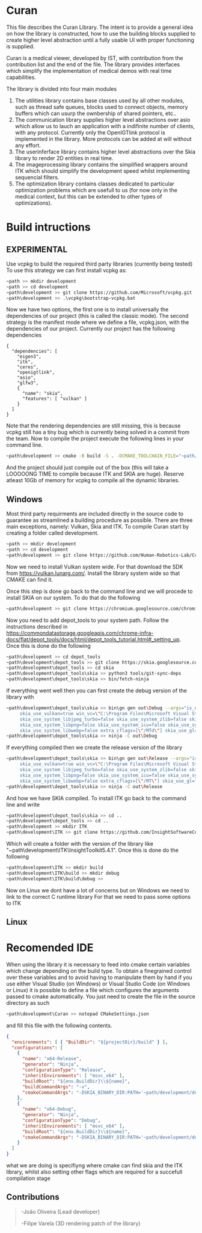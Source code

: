 # Curan

This file describes the Curan Library. The intent is to provide a general
idea on how the library is constructed, how to use the building blocks
supplied to create higher level abstraction until a fully usable UI with
proper functioning is supplied. 

Curan is a medical viewer, developed by IST, with contribution from
the contribution list and the end of the file. The library provides interfaces which
simplify the implementation of medical demos with real time
capabilities. 

The library is divided into four main modules
1. The utilities library contains base classes used by all other modules,
such as thread safe queues, blocks used to connect objects, memory buffers
which can usurp the ownbership of shared pointers, etc..
2. The communication library supplies higher level abstractions over asio which
allow us to lauch an application with a indifinite number of clients, with any protocol.
Currently only the OpenIGTlink protocol is implemented in the library. More protocols
can be added at will without any effort.
3. The userinferface library contains higher level abstractions over the Skia library
to render 2D entities in real time. 
4. The imageprocessing library contains the simplified wrappers around ITK which 
should simplify the development speed whilst implementing sequencial filters.
5. The optimization library contains classes dedicated to particular optimization problems
which are usefull to us (for now only in the medical context, but this can be extended
to other types of optimizations).

# Build intructions
## EXPERIMENTAL

Use vcpkg to build the required third party libraries (currently being tested)
To use this strategy we can first install vcpkg as:

```sh
~path >> mkdir development
~path >> cd development
~path\development >> git clone https://github.com/Microsoft/vcpkg.git
~path\development >> .\vcpkg\bootstrap-vcpkg.bat
```

Now we have two options, the first one is to install universally the dependencies 
of our project (this is called the classic mode). The second strategy is the manifest
mode where we define a file, vcpkg.json, with the dependencies of our project. Currently our
project has the following dependencies

```
{
  "dependencies": [
    "eigen3",
    "itk",
    "ceres",
    "openigtlink",
    "asio",
    "glfw3",
    {
      "name": "skia",
      "features": [ "vulkan" ]
    }
  ]
}
```

Note that the rendering dependencies are still missing, this is because vcpkg still has a tiny bug 
which is currently being solved in a commit from the team. Now to compile the project execute the 
following lines in your command line. 

```sh
~path\development >> cmake -B build -S . -DCMAKE_TOOLCHAIN_FILE="~path/development/vcpkg/scripts/buildsystems/vcpkg.cmake"
```

And the project should just compile out of the box (this will take a LOOOOONG TIME to compile 
because ITK and SKIA are huge). Reserve atleast 10Gb of memory for vcpkg to compile all the dynamic libraries.

## Windows

Most third party requirments are included directly in the source code to guarantee
 as streamlined a building procedure as possible. There are three main exceptions, namely:
Vulkan, Skia and ITK. To compile Curan start by creating a folder called development.

```sh
~path >> mkdir development
~path >> cd development
~path\development >> git clone https://github.com/Human-Robotics-Lab/Curan.git
```

Now we need to install Vulkan system wide. For that download the SDK from https://vulkan.lunarg.com/. 
Install the library system wide so that CMAKE can find it.

Once this step is done go back to the command line and we will procede to install SKIA on
our system. To do that do the following

```sh
~path\development >> git clone https://chromium.googlesource.com/chromium/tools/depot_tools.git
```

Now you need to add depot_tools to your system path. Follow the instructions described in 
https://commondatastorage.googleapis.com/chrome-infra-docs/flat/depot_tools/docs/html/depot_tools_tutorial.html#_setting_up.
Once this is done do the following

```sh
~path\development >> cd depot_tools
~path\development\depot_tools >> git clone https://skia.googlesource.com/skia.git
~path\development\depot_tools >> cd skia
~path\development\depot_tools\skia >> python3 tools/git-sync-deps
~path\development\depot_tools\skia >> bin/fetch-ninja
```
If everything went well then you can first create the debug version of the library with

```sh
~path\development\depot_tools\skia >> bin\gn gen out\Debug --args="is_official_build=false is_debug=true
     skia_use_vulkan=true win_vc=\"C:\Program Files\Microsoft Visual Studio\2022\Community\VC\"
     skia_use_system_libjpeg_turbo=false skia_use_system_zlib=false skia_use_system_harfbuzz=false 
     skia_use_system_libpng=false skia_use_system_icu=false skia_use_system_expat=false 
     skia_use_system_libwebp=false extra_cflags=[\"/MTd\"] skia_use_gl=false"
~path\development\depot_tools\skia >> ninja -C out\Debug
```

If everything compiled then we create the release version of the library

```sh
~path\development\depot_tools\skia >> bin\gn gen out\Release --args="is_official_build=false is_debug=false
     skia_use_vulkan=true win_vc=\"C:\Program Files\Microsoft Visual Studio\2022\Community\VC\"
     skia_use_system_libjpeg_turbo=false skia_use_system_zlib=false skia_use_system_harfbuzz=false 
     skia_use_system_libpng=false skia_use_system_icu=false skia_use_system_expat=false 
     skia_use_system_libwebp=false extra_cflags=[\"/MT\"] skia_use_gl=false"
~path\development\depot_tools\skia >> ninja -C out\Release
```

And how we have SKIA compiled. To install ITK go back to the command line and write

```sh
~path\development\depot_tools\skia >> cd ..
~path\development\depot_tools >> cd ..
~path\development >> mkdir ITK
~path\development\ITK >> git clone https://github.com/InsightSoftwareConsortium/ITK
```

Which will create a folder with the version of the library like "~path\development\ITK\InsightToolkit5.4.1".
Once this is done do the following

```sh
~path\development\ITK >> mkdir build
~path\development\ITK\build >> mkdir debug
~path\development\ITK\build\debug >> 
```
Now on Linux we dont have a lot of concerns but on Windows we need to link to the correct C runtime library
For that we need to pass some options to ITK

## Linux

# Recomended IDE 

When using the library it is necessary to feed into cmake certain variables which change depending on the build type. 
To obtain a finegrained control over these variables and to avoid having to manipulate them by hand if you use either
Visual Studio (on Windows) or Visual Studio Code (on Windows or Linux) it is possible to define a file which configures
the arguments passed to cmake automatically. You just need to create the file in the source directory as such

```sh
~path\development\Curan >> notepad CMakeSettings.json
```

and fill this file with the following contents.

```json
{
  "environments": [ { "BuildDir": "${projectDir}/build" } ],
  "configurations": [
    {
      "name": "x64-Release",
      "generator": "Ninja",
      "configurationType": "Release",
      "inheritEnvironments": [ "msvc_x64" ],
      "buildRoot": "${env.BuildDir}\\${name}",
      "buildCommandArgs": "-v",
      "cmakeCommandArgs": "-DSKIA_BINARY_DIR:PATH='~path/development/depot_tools/skia/out/Release' -DCMAKE_MSVC_RUNTIME_LIBRARY=MultiThreaded -DSKIA_SOURCE_DIR:PATH='~path/development/depot_tools/skia' -DCMAKE_PREFIX_PATH='~path/development/ITK/build/release'"
    },
    {
      "name": "x64-Debug",
      "generator": "Ninja",
      "configurationType": "Debug",
      "inheritEnvironments": [ "msvc_x64" ],
      "buildRoot": "${env.BuildDir}\\${name}",
      "cmakeCommandArgs": "-DSKIA_BINARY_DIR:PATH='~path/development/depot_tools/skia/out/Debug' -DCMAKE_MSVC_RUNTIME_LIBRARY=MultiThreadedDebug -DSKIA_SOURCE_DIR:PATH='~path/development/depot_tools/skia' -DCMAKE_PREFIX_PATH='~path/development/ITK/build/debug'"
    }
  ]
}
```

what we are doing is specifiyng where cmake can find skia and the ITK library, whilst also setting other flags which are required for a succefull compilation stage

## Contributions 

> -João Oliveira (Lead developer)
> 
> -Filipe Varela (3D rendering patch of the library)
